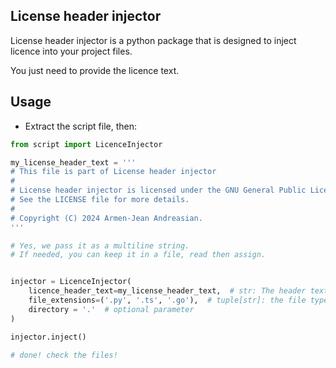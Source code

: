 ## License header injector

License header injector is a python package that is designed to inject licence into your project files.

You just need to provide the licence text.


## Usage
- Extract the script file, then:

  
```python
from script import LicenceInjector

my_license_header_text = '''
# This file is part of License header injector
#
# License header injector is licensed under the GNU General Public License v3.0.
# See the LICENSE file for more details.
#
# Copyright (C) 2024 Armen-Jean Andreasian.
'''

# Yes, we pass it as a multiline string. 
# If needed, you can keep it in a file, read then assign.


injector = LicenceInjector(
    licence_header_text=my_license_header_text,  # str: The header text
    file_extensions=('.py', '.ts', '.go'),  # tuple[str]: the file types that needed to be injected
    directory = '.'  # optional parameter
)

injector.inject()

# done! check the files!
```
